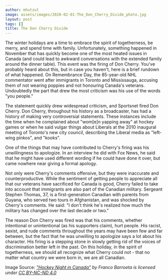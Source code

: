```yaml
---
author: mhutzul
image: assets/images/2020-02-01-The_Don_Cherry_Divide_photo.jpg
layout: post
tags: []
title: The Don Cherry Divide
---
```


The winter holidays are a time to embrace the spirit of togetherness, be
merry, and spend time with family. Unfortunately, something happened in
November that has quickly become one of the most heated issues in Canada
(and could lead to awkward conversations with the extended family around
the dinner table). This event was the firing of Don Cherry. You've
probably heard about this, but in case you haven't, here is a brief
rundown of what happened. On Remembrance Day, the 85-year-old NHL
commentator went after immigrants in Toronto and Mississauga, accusing
them of not wearing poppies and not honouring Canada's veterans.
Undoubtedly the part that drew the most criticism was his use of the
words "you people."

The statement quickly drew widespread criticism, and Sportsnet fired Don
Cherry. Don Cherry, throughout his history as a broadcaster, has had a
history of making very controversial statements. These instances include
the time when he complained about "wom\[e\]n yapping away" at hockey
games or when he said vulgar things about Liberals at the 2010 inaugural
meeting of Toronto's new city council, describing the Liberal media as
"left-wing pinkos", and "kooks".

One of the things that may have contributed to Cherry's firing was his
unwillingness to apologize. In an interview he did with Fox News, he
said that he might have used different wording if he could have done it
over, but came nowhere near giving a formal apology.

Not only were Cherry's comments offensive, but they were inaccurate and
counterproductive. While the sentiment of getting people to appreciate
all that our veterans have sacrificed for Canada is good, Cherry failed
to take into account that immigrants are also part of the Canadian
military. Sergeant Stephen Thomas, 37, is a first-generation Canadian
with parents from Guyana, who served two tours in Afghanistan, and was
shocked by Cherry's comments. He said: "I don't think he's realized how
much the military has changed over the last decade or two."

The reason Don Cherry was fired was that his comments, whether
intentional or unintentional (as his supporters claim), hurt people. His
racist, sexist, and rude comments throughout the years may have been few
and far between, but the fact that he was unwilling to apologize says a
lot about his character. His firing is a stepping stone in slowly
getting rid of the voices of discrimination better left in the past. On
this holiday, in the spirit of togetherness, we should all recognize
what Cherry could not - that no matter what country we were born in, we
are all Canadian.

Image Source: *[\"Hockey Night in
Canada\"](https://www.behance.net/gallery/3455711/Hockey-Night-in-Canada)
by Franco Barroeta is licensed under [CC BY-NC-ND 4.0
](https://creativecommons.org/licenses/by-nc-nd/4.0/?ref=ccsearch&atype=rich)*
